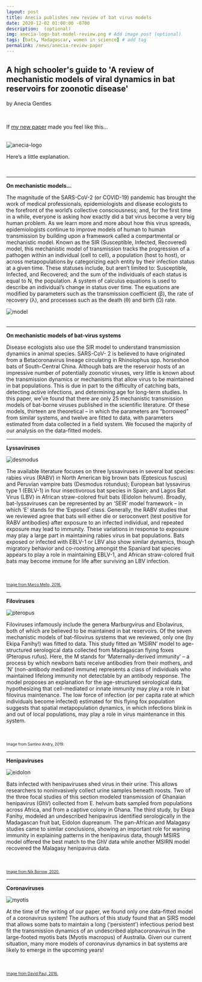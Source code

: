```yaml
---
layout: post
title: Anecia publishes new review of bat virus models
date: 2020-12-02 01:00:00 -0700
description:  (optional)
img: anecia-logo-bat-model-review.png # Add image post (optional)
tags: [bats, Madagascar, women in science] # add tag
permalink: /news/anecia-review-paper
---
```

<h2>A high schooler's guide to 'A review of mechanistic models of viral dynamics in bat reservoirs for zoonotic disease'</h2>

by Anecia Gentles

<br />

If [my new paper](https://doi.org/10.1080/20477724.2020.1833161) made you feel like this...

<br />

<img src="/assets/img/anecia-logo-bat-model-review.png" alt="anecia-logo" class="img-left-w-text" />

Here’s a little explanation.

<div style="clear:both;">&nbsp;</div>
 
---

**On mechanistic models...**


The magnitude of the SARS-CoV-2 (or COVID-19) pandemic has brought the work of medical professionals, epidemiologists and disease ecologists to the forefront of the world’s collective consciousness; and, for the first time in a while, everyone is asking how exactly did a bat virus become a very big human problem. As we learn more and more about how this virus spreads, epidemiologists continue to improve models of human to human transmission by building upon a framework called a compartmental or mechanistic model. Known as the SIR (Susceptible, Infected, Recovered) model, this mechanistic model of transmission tracks the progression of a pathogen within an individual (cell to cell), a population (host to host), or across metapopulations by categorizing each entity by their infection status at a given time. These statuses include, but aren’t limited to: Susceptible, Infected, and Recovered; and the sum of the individuals of each status is equal to N, the population. A system of calculus equations is used to describe an individual’s change in status over time.  The equations are modified by parameters such as the transmission coefficient (β), the rate of recovery (λ), and processes such as the death (θ) and birth (Ω) rate.

<img src="/assets/img/anecia-review-model-diagram.jpg" alt="model" class="img-left-w-text" />

<div style="clear:both;">&nbsp;</div>

---

**On mechanistic models of bat-virus systems**

Disease ecologists also use the SIR model to understand transmission dynamics in animal species. SARS-CoV- 2 is believed to have originated from a Betacoronavirus lineage circulating in Rhinolophus spp. horseshoe bats of South-Central China. Although bats are the reservoir hosts of an impressive number of potentially zoonotic viruses, very little is known about the transmission dynamics or mechanisms that allow virus to be maintained in bat populations. This is due in part to the difficulty of catching bats, detecting active infections, and determining age for long-term studies. In this paper, we’ve found that there are only 25 mechanistic transmission models of bat-borne viruses published in the scientific literature. Of these models, thirteen are theoretical – in which the parameters are “borrowed” from similar systems, and twelve are fitted to data, with parameters estimated from data collected in a field system. We focused the majority of our analysis on the data-fitted models.

---

**Lyssaviruses**

<img src="/assets/img/desmodus.png" alt="desmodus" class="img-left-w-text" />

The available literature focuses on three lyssaviruses in several bat species: rabies virus (RABV) in North American big brown bats (Eptesicus fuscus) and Peruvian vampire bats (Desmodus rotundus); European bat lyssavirus type 1 (EBLV-1) in four insectivorous bat species in Spain; and Lagos Bat Virus (LBV) in African straw-colored fruit bats (Eidolon helvum). Broadly, bat-lyssaviruses can be represented by an ‘SEIR’ model framework – in which ‘E’ stands for the ‘Exposed’ class. Generally, the RABV studies that we reviewed agree that bats will either die or seroconvert (test positive for RABV antibodies) after exposure to an infected individual, and repeated exposure may lead to immunity. These variations in response to exposure may play a large part in maintaining rabies virus in bat populations. Bats exposed or infected with EBLV-1 or LBV also show similar dynamics, though migratory behavior and co-roosting amongst the Spaniard bat species appears to play a role in maintaining EBLV-1, and African straw-colored fruit bats may become immune for life after surviving an LBV infection.

<br/>

<div style="clear:both;">&nbsp;</div>

<font size="1">
<a href="https://www.flickr.com/photos/164740607@N08/44484271104"> Image from Marco Mello, 2016.</a>
</font>


---

**Filoviruses**

<img src="/assets/img/pteropus-rufus-pup-santino.png" alt="pteropus" class="img-left-w-text" />

Filoviruses infamously include the genera Marburgvirus and Ebolavirus, both of which are believed to be maintained in bat reservoirs. Of the seven mechanistic models of bat-filovirus systems that we reviewed, only one (by Ekipa Fanihy!) was fitted to data. This study fitted an ‘MSIRN’ model to age-structured serological data collected from Madagascan flying foxes (Pteropus rufus). Here, the M stands for ‘Maternally-derived immunity’ – a process by which newborn bats receive antibodies from their mothers, and ‘N’ (non-antibody mediated immune) represents a class of individuals who maintained lifelong immunity not detectable by an antibody response. The model proposes an explanation for the age-structured serological data, hypothesizing that cell-mediated or innate immunity may play a role in bat filovirus maintenance. The low force of infection (or per capita rate at which individuals become infected) estimated for this flying fox population suggests that spatial metapopulation dynamics, in which infections blink in and out of local populations, may play a role in virus maintenance in this system.

<br/>

<div style="clear:both;">&nbsp;</div>

<font size="1">
Image from Santino Andry, 2019.
</font>

---

**Henipaviruses**


<img src="/assets/img/eidolon-helvum.png" alt="eidolon" class="img-left-w-text" />

Bats infected with henipaviruses shed virus in their urine. This allows researchers to noninvasively collect urine samples beneath roosts. Two of the three focal studies of this section modeled transmission of Ghanaian henipavirus (GhV) collected from E. helvum bats sampled from populations across Africa, and from a captive colony in Ghana. The third study, by Ekipa Fanihy, modeled an undescribed henipavirus identified serologically in the Madagascan fruit bat, Eidolon dupreanum.  The pan-African and Malagasy studies came to similar conclusions, showing an important role for waning immunity in explaining patterns in the henipavirus data, though MSIRS model offered the best match to the GhV data while another MSIRN model recovered the Malagasy henipavirus data. 

<br />

<div style="clear:both;">&nbsp;</div>

<font size="1">
<a href="https://www.flickr.com/photos/128578170@N06/49694637247"> Image from Nik Borrow, 2020.</a>
</font>

---

**Coronaviruses**

<img src="/assets/img/large-footed-myotis.png" alt="myotis" class="img-left-w-text" />

At the time of the writing of our paper, we found only one data-fitted model of a coronavirus system! The authors of this study found that an SIRS model that allows some bats to maintain a long (‘persistent’) infectious period best fit the transmission dynamics of an undescribed alphacoronavirus in the large-footed myotis bats (Myotis macropus) of Australia.  Given our current situation, many more models of coronavirus dynamics in bat systems are likely to emerge in the upcoming years!

<br/>

<div style="clear:both;">&nbsp;</div>

<font size="1">
<a href="https://collections.museumsvictoria.com.au/specimens/2367819"> Image from David Paul, 2016.</a>
</font>
